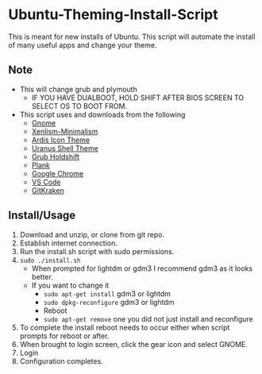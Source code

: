 # Ubuntu-Theming-Install-Script

This is meant for new installs of Ubuntu.
This script will automate the install of many useful apps and change your theme.

## Note
* This will change grub and plymouth
    * IF YOU HAVE DUALBOOT, HOLD SHIFT AFTER BIOS SCREEN TO SELECT OS TO BOOT FROM.
* This script uses and downloads from the following
    * [Gnome](https://www.gnome.org/)
    * [Xenlism-Minimalism](http://xenlism.github.io/minimalism/)
    * [Ardis Icon Theme](https://github.com/Nitrux/ardis-icon-theme.git)
    * [Uranus Shell Theme](https://www.gnome-look.org/content/show.php/Uranus?content=174476)
    * [Grub Holdshift](https://github.com/hobarrera/grub-holdshift.git)
    * [Plank](https://launchpad.net/plank)
    * [Google Chrome](https://www.google.com/chrome/)
    * [VS Code](https://code.visualstudio.com/)
    * [GitKraken](https://www.gitkraken.com/)


## Install/Usage
1. Download and unzip, or clone from git repo.
2. Establish internet connection.
3. Run the install.sh script with sudo permissions.
4. `sudo ./install.sh`
    * When prompted for lightdm or gdm3 I recommend gdm3 as it looks better.
    * If you want to change it
        * `sudo apt-get install` gdm3 or lightdm
        * `sudo dpkg-reconfigure` gdm3 or lightdm
        * Reboot
        * `sudo apt-get remove` one you did not just install and reconfigure
5. To complete the install reboot needs to occur either when script prompts for reboot or after.
6. When brought to login screen, click the gear icon and select GNOME.
7. Login
8. Configuration completes.
